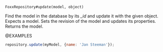 

`FoxxRepository#update(model, object)`

Find the model in the database by its *_id* and update it with the given object.
Expects a model. Sets the revision of the model and updates its properties.
Returns the model.

@EXAMPLES

```javascript
repository.update(myModel, {name: 'Jan Steeman'});
```

